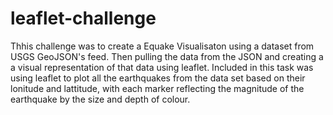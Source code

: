 # leaflet-challenge

Thhis challenge was to create a Equake Visualisaton using a dataset from USGS GeoJSON's feed. Then pulling the data from the JSON and creating a a visual representation of that data using leaflet. 
Included in this task was using leaflet to plot all the earthquakes from the data set based on their lonitude and lattitude, with each marker reflecting the magnitude of the earthquake by the size and depth of colour.

